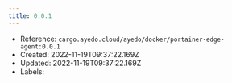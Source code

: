 ```yaml
---
title: 0.0.1
---
```



- Reference: `cargo.ayedo.cloud/ayedo/docker/portainer-edge-agent:0.0.1`
- Created: 2022-11-19T09:37:22.169Z
- Updated: 2022-11-19T09:37:22.169Z
- Labels:


